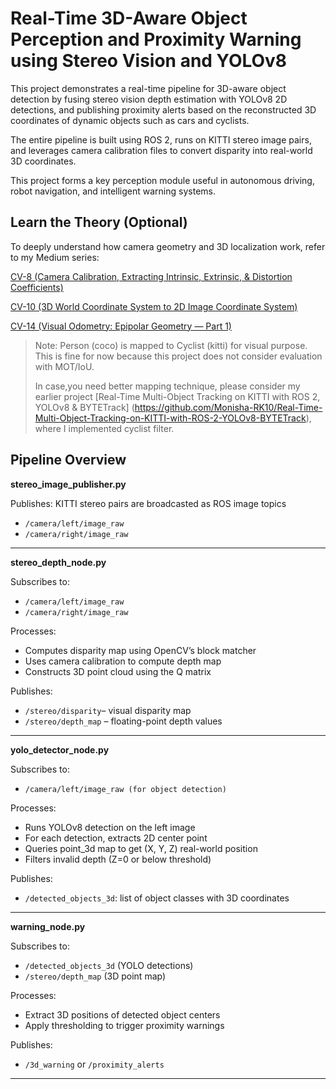 # Real-Time 3D-Aware Object Perception and Proximity Warning using Stereo Vision and YOLOv8

This project demonstrates a real-time pipeline for 3D-aware object detection by fusing stereo vision depth estimation with YOLOv8 2D detections, and publishing proximity alerts based on the reconstructed 3D coordinates of dynamic objects such as cars and cyclists.

The entire pipeline is built using ROS 2, runs on KITTI stereo image pairs, and leverages camera calibration files to convert disparity into real-world 3D coordinates.

This project forms a key perception module useful in autonomous driving, robot navigation, and intelligent warning systems.

## Learn the Theory (Optional)

To deeply understand how camera geometry and 3D localization work, refer to my Medium series:

[CV-8 (Camera Calibration, Extracting Intrinsic, Extrinsic, & Distortion Coefficients)](https://medium.com/@monishatemp20/cv-8-camera-calibration-extracting-intrinsic-extrinsic-distortion-coefficients-64c0bd756c7c)

[CV-10 (3D World Coordinate System to 2D Image Coordinate System)](https://medium.com/@monishatemp20/cv-10-3d-world-coordinate-system-to-2d-image-coordinate-system-d6c6faec353d)

[CV-14 (Visual Odometry: Epipolar Geometry — Part 1)](https://medium.com/@monishatemp20/cv-14-visual-odometry-epipolar-geometry-part-1-ffe06a35fa81)

> Note: Person (coco) is mapped to Cyclist (kitti) for visual purpose. This is fine for now because this project does not consider evaluation with MOT/IoU.
>
> In case,you need better mapping technique, please consider my earlier project [Real-Time Multi-Object Tracking on KITTI with ROS 2, YOLOv8 & BYTETrack] (https://github.com/Monisha-RK10/Real-Time-Multi-Object-Tracking-on-KITTI-with-ROS-2-YOLOv8-BYTETrack), where I implemented cyclist filter.

## Pipeline Overview

**stereo_image_publisher.py**

Publishes: KITTI stereo pairs are broadcasted as ROS image topics

- `/camera/left/image_raw`
- `/camera/right/image_raw`

---

**stereo_depth_node.py**

Subscribes to:

- `/camera/left/image_raw`
- `/camera/right/image_raw`

Processes:

- Computes disparity map using OpenCV’s block matcher
- Uses camera calibration to compute depth map
- Constructs 3D point cloud using the Q matrix

Publishes:

- `/stereo/disparity`– visual disparity map
- `/stereo/depth_map` – floating-point depth values

---

**yolo_detector_node.py**

Subscribes to:

- `/camera/left/image_raw (for object detection)`

Processes:

- Runs YOLOv8 detection on the left image
- For each detection, extracts 2D center point
- Queries point_3d map to get (X, Y, Z) real-world position
- Filters invalid depth (Z=0 or below threshold)

Publishes:

- `/detected_objects_3d`: list of object classes with 3D coordinates

---

**warning_node.py**

Subscribes to:
- `/detected_objects_3d` (YOLO detections)
- `/stereo/depth_map` (3D point map)

Processes: 
- Extract 3D positions of detected object centers
- Apply thresholding to trigger proximity warnings
  
Publishes:

- `/3d_warning` or `/proximity_alerts`
---

